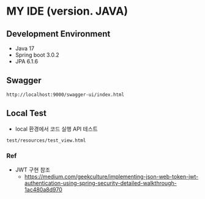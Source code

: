 # MY IDE (version. JAVA)

## Development Environment
* Java 17
* Spring boot 3.0.2
* JPA 6.1.6

## Swagger
```shell
http://localhost:9000/swagger-ui/index.html
```

## Local Test
* local 환경에서 코드 실행 API 테스트
```shell
test/resources/test_view.html
```

### Ref
* JWT 구현 참조
  * https://medium.com/geekculture/implementing-json-web-token-jwt-authentication-using-spring-security-detailed-walkthrough-1ac480a8d970